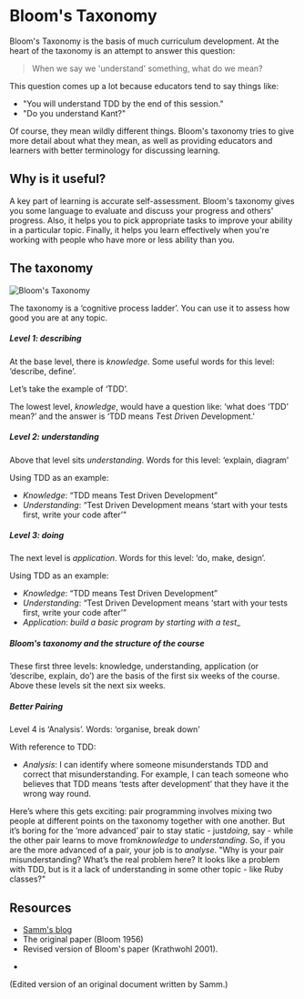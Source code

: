 # Bloom's Taxonomy

Bloom's Taxonomy is the basis of much curriculum development. At the heart of the taxonomy is an attempt to answer this question:

> When we say we 'understand' something, what do we mean?

This question comes up a lot because educators tend to say things like:

- "You will understand TDD by the end of this session."
- "Do you understand Kant?"

Of course, they mean wildly different things. Bloom's taxonomy tries to give more detail about what they mean, as well as providing educators and learners with better terminology for discussing learning.

## Why is it useful?

A key part of learning is accurate self-assessment. Bloom's taxonomy gives you some language to evaluate and discuss your progress and others' progress. Also, it helps you to pick appropriate tasks to improve your ability in a particular topic. Finally, it helps you learn effectively when you're working with people who have more or less ability than you.

## The taxonomy

![Bloom's Taxonomy](../images/Bloomtaxonomy.jpg)

The taxonomy is a ‘cognitive process ladder’. You can use it to assess how good you are at any topic.

##### Level 1: describing

At the base level, there is ​_knowledge_​. Some useful words for this level: ‘describe, define’.

Let’s take the example of ‘TDD’.

The lowest level, ​_knowledge_​, would have a question like: ‘what does ‘TDD’ mean?’ and the answer is ‘TDD means *T*est *D*riven *D*evelopment.'

##### Level 2: understanding

Above that level sits ​_understanding_​. Words for this level: ‘explain, diagram'

Using TDD as an example:

- ​_Knowledge_​: “TDD means Test Driven Development”
- ​_Understanding_​: “Test Driven Development means ‘start with your tests first, write your code after’"

##### Level 3: doing

The next level is ​_application_​. Words for this level: ‘do, make, design’.

Using TDD as an example:

- ​_Knowledge_​: “TDD means Test Driven Development”
- ​_Understanding_​: “Test Driven Development means ‘start with your tests first, write your code after’”
- ​_Application_​: ​_build a basic program by starting with a test__

##### Bloom's taxonomy and the structure of the course

These first three levels: knowledge, understanding, application (or ‘describe, explain, do’) are the basis of the first six weeks of the course. Above these levels sit the next six weeks.

##### Better Pairing

Level 4 is ‘Analysis’. Words: ‘organise, break down'

With reference to TDD:

- ​_Analysis_​: I can identify where someone misunderstands TDD and correct that misunderstanding. For example, I can teach someone who believes that TDD means ‘tests after development’ that they have it the wrong way round.

Here’s where this gets exciting: pair programming involves mixing two people at different points on the taxonomy together with one another. But it’s boring for the ‘more advanced’ pair to stay static - just ​_doing_​, say - while the other pair learns to move from ​_knowledge_​ to ​_understanding_​. So, if you are the more advanced of a pair, your job is to ​_analyse_​. "Why is your pair misunderstanding? What’s the real problem here? It looks like a problem with TDD, but is it a lack of understanding in some other topic - like Ruby classes?"

## Resources

* [Samm's blog](http://sjmog.github.io)
* The original paper (Bloom 1956)
* Revised version of Bloom's paper (Krathwohl 2001).

-

(Edited version of an original document written by Samm.)
